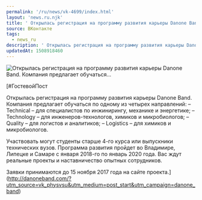 ```yaml
---
permalink: '/ru/news/vk-4699/index.html'
layout: 'news.ru.njk'
title: ' Открылась регистрация на программу развития карьеры Dаnоnе Band. Компания предлагает обучаться…'
source: ВКонтакте
tags:
  - news_ru
description: ' Открылась регистрация на программу развития карьеры Dаnоnе Band. Компания предлагает обучаться…'
updatedAt: 1508918460
---
```

![ Открылась регистрация на программу развития карьеры Dаnоnе Band. Компания предлагает обучаться…](https://sun9-14.userapi.com/c840325/v840325634/169f2/OofUGPXhNuI.jpg)

[#ГостевойПост

Открылась регистрация на программу развития карьеры Dаnоnе Band. Компания предлагает обучаться по одному из четырех направлений:
– Technical – для специалистов по инжинирингу, механике и энергетике;
– Technology – для инженеров-технологов, химиков и микробиологов;
– Quality – для логистов и аналитиков;
– Logistics – для химиков и микробиологов.

Участвовать могут студенты старше 4-го курса или выпускники технических вузов. Программа развития пройдет во Владимире, Липецке и Самаре с января 2018-го по январь 2020 года. Вас ждут реальные проекты и наставничество опытных сотрудников.

Заявки принимаются до 15 ноября 2017 года на сайте проекта.](http://danoneband.com/?utm_source=vk_physvsu&utm_medium=post_start&utm_campaign=danone_band)
